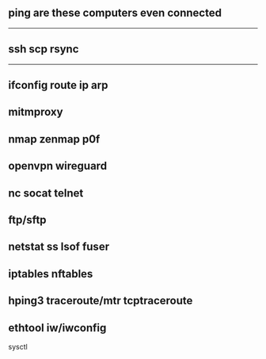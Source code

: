 ping    are these computers even connected
--------


------
ssh
scp
rsync
------------

------------
ifconfig
route
ip
arp
------------
mitmproxy
------------
nmap
zenmap
p0f
------------
openvpn
wireguard
-----------
nc
socat
telnet
-----------
ftp/sftp
-----------
netstat
ss
lsof
fuser
----------
iptables
nftables
-------
hping3
traceroute/mtr
tcptraceroute
-------
ethtool
iw/iwconfig
------
sysctl



